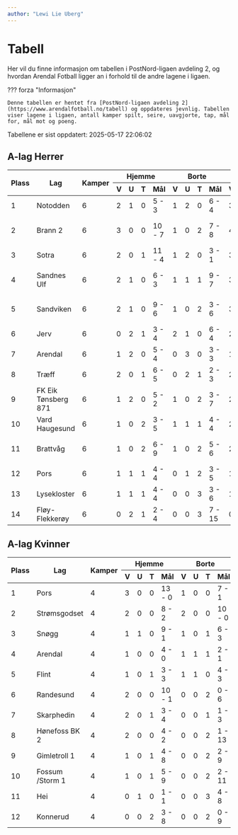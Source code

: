 ```yaml
---
author: "Lewi Lie Uberg"
---
```


# Tabell

Her vil du finne informasjon om tabellen i PostNord-ligaen avdeling 2, og hvordan Arendal Fotball ligger an i forhold til de andre lagene i ligaen.

??? forza "Informasjon"

    Denne tabellen er hentet fra [PostNord-ligaen avdeling 2](https://www.arendalfotball.no/tabell) og oppdateres jevnlig. Tabellen viser lagene i ligaen, antall kamper spilt, seire, uavgjorte, tap, mål for, mål mot og poeng.

Tabellene er sist oppdatert: 2025-05-17 22:06:02

## A-lag Herrer

<table>
  <thead>
    <tr class="row-highlight">
      <th rowspan="2">Plass</th>
      <th rowspan="2">Lag</th>
      <th rowspan="2">Kamper</th>
      <th colspan="4">Hjemme</th>
      <th colspan="4">Borte</th>
      <th colspan="5">Total</th>
      <th rowspan="2">Poeng</th>
    </tr>
    <tr class="row-highlight">
      <th>V</th>
      <th>U</th>
      <th>T</th>
      <th>Mål</th>
      <th>V</th>
      <th>U</th>
      <th>T</th>
      <th>Mål</th>
      <th>V</th>
      <th>U</th>
      <th>T</th>
      <th>Mål</th>
      <th>Diff</th>
    </tr>
  </thead>
  <tbody>
    <tr>
      <td>1</td>
      <td>Notodden</td>
      <td>6</td>
      <td>2</td>
      <td>1</td>
      <td>0</td>
      <td>5 - 3</td>
      <td>1</td>
      <td>2</td>
      <td>0</td>
      <td>6 - 4</td>
      <td>3</td>
      <td>3</td>
      <td>0</td>
      <td>11 - 7</td>
      <td>4</td>
      <td>12</td>
    </tr>
    <tr>
      <td>2</td>
      <td>Brann  2</td>
      <td>6</td>
      <td>3</td>
      <td>0</td>
      <td>0</td>
      <td>10 - 7</td>
      <td>1</td>
      <td>0</td>
      <td>2</td>
      <td>7 - 8</td>
      <td>4</td>
      <td>0</td>
      <td>2</td>
      <td>17 - 15</td>
      <td>2</td>
      <td>12</td>
    </tr>
    <tr>
      <td>3</td>
      <td>Sotra</td>
      <td>6</td>
      <td>2</td>
      <td>0</td>
      <td>1</td>
      <td>11 - 4</td>
      <td>1</td>
      <td>2</td>
      <td>0</td>
      <td>3 - 1</td>
      <td>3</td>
      <td>2</td>
      <td>1</td>
      <td>14 - 5</td>
      <td>9</td>
      <td>11</td>
    </tr>
    <tr>
      <td>4</td>
      <td>Sandnes Ulf</td>
      <td>6</td>
      <td>2</td>
      <td>1</td>
      <td>0</td>
      <td>6 - 3</td>
      <td>1</td>
      <td>1</td>
      <td>1</td>
      <td>9 - 7</td>
      <td>3</td>
      <td>2</td>
      <td>1</td>
      <td>15 - 10</td>
      <td>5</td>
      <td>11</td>
    </tr>
    <tr>
      <td>5</td>
      <td>Sandviken</td>
      <td>6</td>
      <td>2</td>
      <td>1</td>
      <td>0</td>
      <td>9 - 6</td>
      <td>1</td>
      <td>0</td>
      <td>2</td>
      <td>3 - 6</td>
      <td>3</td>
      <td>1</td>
      <td>2</td>
      <td>12 - 12</td>
      <td>0</td>
      <td>10</td>
    </tr>
    <tr>
      <td>6</td>
      <td>Jerv</td>
      <td>6</td>
      <td>0</td>
      <td>2</td>
      <td>1</td>
      <td>3 - 4</td>
      <td>2</td>
      <td>1</td>
      <td>0</td>
      <td>6 - 4</td>
      <td>2</td>
      <td>3</td>
      <td>1</td>
      <td>9 - 8</td>
      <td>1</td>
      <td>9</td>
    </tr>
    <tr class="row-highlight">
      <td>7</td>
      <td>Arendal</td>
      <td>6</td>
      <td>1</td>
      <td>2</td>
      <td>0</td>
      <td>5 - 4</td>
      <td>0</td>
      <td>3</td>
      <td>0</td>
      <td>3 - 3</td>
      <td>1</td>
      <td>5</td>
      <td>0</td>
      <td>8 - 7</td>
      <td>1</td>
      <td>8</td>
    </tr>
    <tr>
      <td>8</td>
      <td>Træff</td>
      <td>6</td>
      <td>2</td>
      <td>0</td>
      <td>1</td>
      <td>6 - 5</td>
      <td>0</td>
      <td>2</td>
      <td>1</td>
      <td>2 - 3</td>
      <td>2</td>
      <td>2</td>
      <td>2</td>
      <td>8 - 8</td>
      <td>0</td>
      <td>8</td>
    </tr>
    <tr>
      <td>9</td>
      <td>FK Eik Tønsberg 871</td>
      <td>6</td>
      <td>1</td>
      <td>2</td>
      <td>0</td>
      <td>5 - 2</td>
      <td>1</td>
      <td>0</td>
      <td>2</td>
      <td>3 - 7</td>
      <td>2</td>
      <td>2</td>
      <td>2</td>
      <td>8 - 9</td>
      <td>-1</td>
      <td>8</td>
    </tr>
    <tr>
      <td>10</td>
      <td>Vard Haugesund</td>
      <td>6</td>
      <td>1</td>
      <td>0</td>
      <td>2</td>
      <td>3 - 5</td>
      <td>1</td>
      <td>1</td>
      <td>1</td>
      <td>4 - 4</td>
      <td>2</td>
      <td>1</td>
      <td>3</td>
      <td>7 - 9</td>
      <td>-2</td>
      <td>7</td>
    </tr>
    <tr>
      <td>11</td>
      <td>Brattvåg</td>
      <td>6</td>
      <td>1</td>
      <td>0</td>
      <td>2</td>
      <td>6 - 9</td>
      <td>1</td>
      <td>0</td>
      <td>2</td>
      <td>5 - 6</td>
      <td>2</td>
      <td>0</td>
      <td>4</td>
      <td>11 - 15</td>
      <td>-4</td>
      <td>6</td>
    </tr>
    <tr>
      <td>12</td>
      <td>Pors</td>
      <td>6</td>
      <td>1</td>
      <td>1</td>
      <td>1</td>
      <td>4 - 4</td>
      <td>0</td>
      <td>1</td>
      <td>2</td>
      <td>3 - 5</td>
      <td>1</td>
      <td>2</td>
      <td>3</td>
      <td>7 - 9</td>
      <td>-2</td>
      <td>5</td>
    </tr>
    <tr>
      <td>13</td>
      <td>Lysekloster</td>
      <td>6</td>
      <td>1</td>
      <td>1</td>
      <td>1</td>
      <td>4 - 4</td>
      <td>0</td>
      <td>0</td>
      <td>3</td>
      <td>3 - 6</td>
      <td>1</td>
      <td>1</td>
      <td>4</td>
      <td>7 - 10</td>
      <td>-3</td>
      <td>4</td>
    </tr>
    <tr>
      <td>14</td>
      <td>Fløy-Flekkerøy</td>
      <td>6</td>
      <td>0</td>
      <td>2</td>
      <td>1</td>
      <td>2 - 4</td>
      <td>0</td>
      <td>0</td>
      <td>3</td>
      <td>7 - 15</td>
      <td>0</td>
      <td>2</td>
      <td>4</td>
      <td>9 - 19</td>
      <td>-10</td>
      <td>2</td>
    </tr>
  </tbody>
</table>

## A-lag Kvinner

<table>
  <thead>
    <tr class="row-highlight">
      <th rowspan="2">Plass</th>
      <th rowspan="2">Lag</th>
      <th rowspan="2">Kamper</th>
      <th colspan="4">Hjemme</th>
      <th colspan="4">Borte</th>
      <th colspan="5">Total</th>
      <th rowspan="2">Poeng</th>
    </tr>
    <tr class="row-highlight">
      <th>V</th>
      <th>U</th>
      <th>T</th>
      <th>Mål</th>
      <th>V</th>
      <th>U</th>
      <th>T</th>
      <th>Mål</th>
      <th>V</th>
      <th>U</th>
      <th>T</th>
      <th>Mål</th>
      <th>Diff</th>
    </tr>
  </thead>
  <tbody>
    <tr>
      <td>1</td>
      <td>Pors</td>
      <td>4</td>
      <td>3</td>
      <td>0</td>
      <td>0</td>
      <td>13 - 0</td>
      <td>1</td>
      <td>0</td>
      <td>0</td>
      <td>7 - 1</td>
      <td>4</td>
      <td>0</td>
      <td>0</td>
      <td>20 - 1</td>
      <td>19</td>
      <td>12</td>
    </tr>
    <tr>
      <td>2</td>
      <td>Strømsgodset</td>
      <td>4</td>
      <td>2</td>
      <td>0</td>
      <td>0</td>
      <td>8 - 2</td>
      <td>2</td>
      <td>0</td>
      <td>0</td>
      <td>10 - 0</td>
      <td>4</td>
      <td>0</td>
      <td>0</td>
      <td>18 - 2</td>
      <td>16</td>
      <td>12</td>
    </tr>
    <tr>
      <td>3</td>
      <td>Snøgg</td>
      <td>4</td>
      <td>1</td>
      <td>1</td>
      <td>0</td>
      <td>9 - 1</td>
      <td>1</td>
      <td>0</td>
      <td>1</td>
      <td>6 - 3</td>
      <td>2</td>
      <td>1</td>
      <td>1</td>
      <td>15 - 4</td>
      <td>11</td>
      <td>7</td>
    </tr>
    <tr class="row-highlight">
      <td>4</td>
      <td>Arendal</td>
      <td>4</td>
      <td>1</td>
      <td>0</td>
      <td>0</td>
      <td>4 - 0</td>
      <td>1</td>
      <td>1</td>
      <td>1</td>
      <td>2 - 1</td>
      <td>2</td>
      <td>1</td>
      <td>1</td>
      <td>6 - 1</td>
      <td>5</td>
      <td>7</td>
    </tr>
    <tr>
      <td>5</td>
      <td>Flint</td>
      <td>4</td>
      <td>1</td>
      <td>0</td>
      <td>1</td>
      <td>3 - 3</td>
      <td>1</td>
      <td>1</td>
      <td>0</td>
      <td>4 - 3</td>
      <td>2</td>
      <td>1</td>
      <td>1</td>
      <td>7 - 6</td>
      <td>1</td>
      <td>7</td>
    </tr>
    <tr>
      <td>6</td>
      <td>Randesund</td>
      <td>4</td>
      <td>2</td>
      <td>0</td>
      <td>0</td>
      <td>10 - 1</td>
      <td>0</td>
      <td>0</td>
      <td>2</td>
      <td>0 - 6</td>
      <td>2</td>
      <td>0</td>
      <td>2</td>
      <td>10 - 7</td>
      <td>3</td>
      <td>6</td>
    </tr>
    <tr>
      <td>7</td>
      <td>Skarphedin</td>
      <td>4</td>
      <td>2</td>
      <td>0</td>
      <td>1</td>
      <td>3 - 4</td>
      <td>0</td>
      <td>0</td>
      <td>1</td>
      <td>1 - 3</td>
      <td>2</td>
      <td>0</td>
      <td>2</td>
      <td>4 - 7</td>
      <td>-3</td>
      <td>6</td>
    </tr>
    <tr>
      <td>8</td>
      <td>Hønefoss BK 2</td>
      <td>4</td>
      <td>2</td>
      <td>0</td>
      <td>0</td>
      <td>4 - 2</td>
      <td>0</td>
      <td>0</td>
      <td>2</td>
      <td>1 - 13</td>
      <td>2</td>
      <td>0</td>
      <td>2</td>
      <td>5 - 15</td>
      <td>-10</td>
      <td>6</td>
    </tr>
    <tr>
      <td>9</td>
      <td>Gimletroll 1</td>
      <td>4</td>
      <td>1</td>
      <td>0</td>
      <td>1</td>
      <td>4 - 8</td>
      <td>0</td>
      <td>0</td>
      <td>2</td>
      <td>2 - 9</td>
      <td>1</td>
      <td>0</td>
      <td>3</td>
      <td>6 - 17</td>
      <td>-11</td>
      <td>3</td>
    </tr>
    <tr>
      <td>10</td>
      <td>Fossum /Storm 1</td>
      <td>4</td>
      <td>1</td>
      <td>0</td>
      <td>1</td>
      <td>5 - 9</td>
      <td>0</td>
      <td>0</td>
      <td>2</td>
      <td>2 - 11</td>
      <td>1</td>
      <td>0</td>
      <td>3</td>
      <td>7 - 20</td>
      <td>-13</td>
      <td>3</td>
    </tr>
    <tr>
      <td>11</td>
      <td>Hei</td>
      <td>4</td>
      <td>0</td>
      <td>1</td>
      <td>0</td>
      <td>1 - 1</td>
      <td>0</td>
      <td>0</td>
      <td>3</td>
      <td>4 - 8</td>
      <td>0</td>
      <td>1</td>
      <td>3</td>
      <td>5 - 9</td>
      <td>-4</td>
      <td>1</td>
    </tr>
    <tr>
      <td>12</td>
      <td>Konnerud</td>
      <td>4</td>
      <td>0</td>
      <td>0</td>
      <td>2</td>
      <td>3 - 8</td>
      <td>0</td>
      <td>0</td>
      <td>2</td>
      <td>0 - 9</td>
      <td>0</td>
      <td>0</td>
      <td>4</td>
      <td>3 - 17</td>
      <td>-14</td>
      <td>0</td>
    </tr>
  </tbody>
</table>
